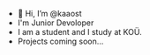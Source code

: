 - 👋 Hi, I’m @kaaost
-  I'm Junior Devoloper
-  I am a student and I study at KOÜ.
-  Projects coming soon...
